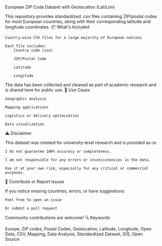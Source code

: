European ZIP Code Dataset with Geolocation (Lat/Lon)

This repository provides standardized .csv files containing ZIP/postal codes for most European countries, along with their corresponding latitude and longitude coordinates.
📦 What's Included

    Country-wise CSV files for a large majority of European nations

    Each file includes:
        Country code (iso)

        ZIP/Postal Code

        Latitude

        Longitude

The data has been collected and cleaned as part of academic research and is shared here for public use.
📍 Use Cases

    Geographic analysis

    Mapping applications

    Logistics or delivery optimization

    Data visualization

⚠️ Disclaimer

This dataset was created for university-level research and is provided as-is:

    I do not guarantee 100% accuracy or completeness.

    I am not responsible for any errors or inconsistencies in the data.

    Use it at your own risk, especially for any critical or commercial purposes.

💬 Contribute or Report Issues

If you notice missing countries, errors, or have suggestions:

    Feel free to open an issue

    Or submit a pull request

Community contributions are welcome!
🔍 Keywords

Europe, ZIP codes, Postal Codes, Geolocation, Latitude, Longitude, Open Data, CSV, Mapping, Data Analysis, Standardized Dataset, GIS, Open Source
